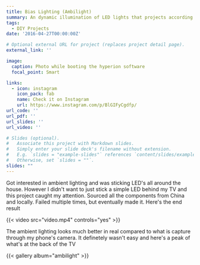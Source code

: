 ```yaml
---
title: Bias Lighting (Ambilight)
summary: An dynamic illumination of LED lights that projects according to the video that's being played
tags:
  - DIY Projects
date: '2016-04-27T00:00:00Z'

# Optional external URL for project (replaces project detail page).
external_link: ''

image:
  caption: Photo while booting the hyperion software
  focal_point: Smart

links:
  - icon: instagram
    icon_pack: fab
    name: Check it on Instagram
    url: https://www.instagram.com/p/BlGIFyCgdfp/
url_code: ''
url_pdf: ''
url_slides: ''
url_video: ''

# Slides (optional).
#   Associate this project with Markdown slides.
#   Simply enter your slide deck's filename without extension.
#   E.g. `slides = "example-slides"` references `content/slides/example-slides.md`.
#   Otherwise, set `slides = ""`.
slides: ""
---
```


Got interested in ambient lighting and was sticking LED's all around the house. However I didn't want to just stick a simple LED behind my TV and this project caught my attention. Sourced all the components from China and locally. Failed multiple times, but eventually made it. Here's the end result

{{< video src="video.mp4" controls="yes" >}}

The ambient lighting looks much better in real compared to what is capture through my phone's camera. It definetely wasn't easy and here's a peak of what's at the back of the TV

{{< gallery album="ambilight" >}}